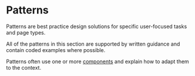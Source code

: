# Patterns

Patterns are best practice design solutions for specific user-focused tasks and page types.

All of the patterns in this section are supported by written guidance and contain coded examples where possible.

Patterns often use one or more [components](./components) and explain how to adapt them to the context.

